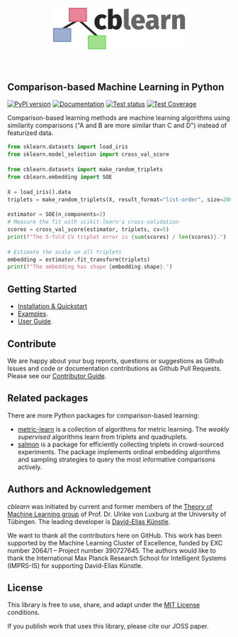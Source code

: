 <h1 align="center">
<img src="https://raw.githubusercontent.com/cblearn/cblearn/main/docs/logo-light.png" width="300">
</h1><br>

## Comparison-based Machine Learning in Python
[![PyPI version](https://img.shields.io/pypi/v/cblearn.svg)](https://pypi.python.org/pypi/cblearn)
[![Documentation](https://readthedocs.org/projects/cblearn/badge/?version=stable)](https://cblearn.readthedocs.io/en/stable/?badge=stable)
[![Test status](https://github.com/cblearn/cblearn/actions/workflows/test.yml/badge.svg?branch=main)](https://github.com/cblearn/cblearn/actions/workflows/test.yml)
[![Test Coverage](https://codecov.io/gh/cblearn/cblearn/branch/master/graph/badge.svg?token=P9JRT6OK6O)](https://codecov.io/gh/cblearn/cblearn)

Comparison-based learning methods are machine learning algorithms using similarity comparisons ("A and B are more similar than C and D") instead of featurized data. 


```python
from sklearn.datasets import load_iris
from sklearn.model_selection import cross_val_score

from cblearn.datasets import make_random_triplets
from cblearn.embedding import SOE

X = load_iris().data
triplets = make_random_triplets(X, result_format="list-order", size=2000)

estimator = SOE(n_components=2)
# Measure the fit with scikit-learn's cross-validation
scores = cross_val_score(estimator, triplets, cv=5)
print(f"The 5-fold CV triplet error is {sum(scores) / len(scores)}.")

# Estimate the scale on all triplets
embedding = estimator.fit_transform(triplets)
print(f"The embedding has shape {embedding.shape}.")
```

## Getting Started

* [Installation & Quickstart](https://cblearn.readthedocs.io/en/stable/getting_started/index.html)
* [Examples](https://cblearn.readthedocs.io/en/stable/generated_examples/index.html).
* [User Guide](https://cblearn.readthedocs.io/en/stable/user_guide/index.html).


## Contribute

We are happy about your bug reports, questions or suggestions as Github Issues and code or documentation contributions as Github Pull Requests. 
Please see our [Contributor Guide](https://cblearn.readthedocs.io/en/stable/contributor_guide/index.html). 

## Related packages

There are more Python packages for comparison-based learning:

- [metric-learn](http://contrib.scikit-learn.org/metric-learn) is a collection of algorithms for metric learning. The *weakly supervised* algorithms learn from triplets and quadruplets.
- [salmon](https://docs.stsievert.com/salmon/) is a package for efficiently collecting triplets in crowd-sourced experiments. The package implements ordinal embedding algorithms and sampling strategies to query the most informative comparisons actively.

## Authors and Acknowledgement
*cblearn* was initiated by current and former members of the [Theory of Machine Learning group](http://www.tml.cs.uni-tuebingen.de/index.php) of Prof. Dr. Ulrike von Luxburg at the University of Tübingen.
The leading developer is [David-Elias Künstle](http://www.tml.cs.uni-tuebingen.de/team/kuenstle/index.php).

We want to thank all the contributors here on GitHub.
This work has been supported by the Machine Learning Cluster of Excellence, funded by EXC number 2064/1 – Project number 390727645. The authors would like to thank the International Max Planck Research School for Intelligent Systems (IMPRS-IS) for supporting David-Elias Künstle. 

## License

This library is free to use, share, and adapt under the [MIT License](https://github.com/cblearn/cblearn/blob/master/LICENSE) conditions.

If you publish work that uses this library, please cite our JOSS paper.
